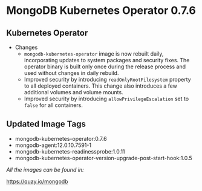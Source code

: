 # MongoDB Kubernetes Operator 0.7.6

## Kubernetes Operator

- Changes
  - `mongodb-kubernetes-operator` image is now rebuilt daily, incorporating updates to system packages and security fixes. The operator binary is built only once during the release process and used without changes in daily rebuild.
  - Improved security by introducing `readOnlyRootFilesystem` property to all deployed containers. This change also introduces a few additional volumes and volume mounts.
  - Improved security by introducing `allowPrivilegeEscalation` set to `false` for all containers.

## Updated Image Tags

- mongodb-kubernetes-operator:0.7.6
- mongodb-agent:12.0.10.7591-1
- mongodb-kubernetes-readinessprobe:1.0.11
- mongodb-kubernetes-operator-version-upgrade-post-start-hook:1.0.5

_All the images can be found in:_

https://quay.io/mongodb
